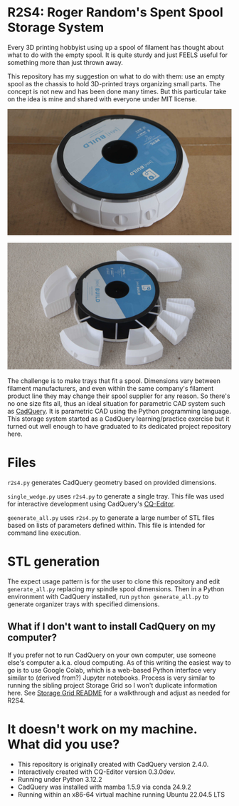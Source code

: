 # R2S4: Roger Random's Spent Spool Storage System

Every 3D printing hobbyist using up a spool of filament has thought about
what to do with the empty spool. It is quite sturdy and just FEELS useful
for something more than just thrown away.

This repository has my suggestion on what to do with them: use an empty spool
as the chassis to hold 3D-printed trays organizing small parts. The concept
is not new and has been done many times. But this particular take on the idea
is mine and shared with everyone under MIT license.

![Trays installed](./img/r2s4%20fully%20populated%20mh%20build%20spool.jpg)

![Trays removed](./img/r2s4%20trays%20in%20common%20sizes.jpg)

The challenge is to make trays that fit a spool. Dimensions vary between
filament manufacturers, and even within the same company's filament product line
they may change their spool supplier for any reason. So there's no one size
fits all, thus an ideal situation for parametric CAD system such as
[CadQuery](https://github.com/CadQuery/cadquery). It is parametric CAD
using the Python programming language. This storage system started as a
CadQuery learning/practice exercise but it turned out well enough to have
graduated to its dedicated project repository here.

# Files

`r2s4.py` generates CadQuery geometry based on provided dimensions.

`single_wedge.py` uses `r2s4.py` to generate a single tray. This file was used
for interactive development using CadQuery's
[CQ-Editor](https://github.com/CadQuery/CQ-editor).

`geenerate_all.py` uses `r2s4.py` to generate a large number of STL files based
on lists of parameters defined within. This file is intended for command line
execution.

# STL generation

The expect usage pattern is for the user to clone this repository and edit
`generate_all.py` replacing my spindle spool dimensions. Then in a Python
environment with CadQuery installed, run `python generate_all.py` to generate
organizer trays with specified dimensions.

## What if I don't want to install CadQuery on my computer?

If you prefer not to run CadQuery on your own computer, use someone else's
computer a.k.a. cloud computing. As of this writing the easiest way to go is
to use Google Colab, which is a web-based Python interface very similar to
(derived from?) Jupyter notebooks. Process is very similar to running the
sibling project Storage Grid so I won't duplicate information here. See
[Storage Grid README](https://github.com/Roger-random/storage_grid)
for a walkthrough and adjust as needed for R2S4.

# It doesn't work on my machine. What did you use?

* This repository is originally created with CadQuery version 2.4.0.
* Interactively created with CQ-Editor version 0.3.0dev.
* Running under Python 3.12.2
* CadQuery was installed with mamba 1.5.9 via conda 24.9.2
* Running within an x86-64 virtual machine running Ubuntu 22.04.5 LTS
